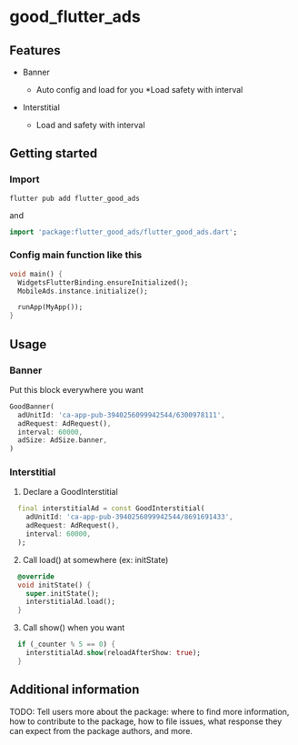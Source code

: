 # good_flutter_ads

## Features

* Banner
  * Auto config and load for you
  *Load safety with interval

* Interstitial
  * Load and safety with interval 


## Getting started

### Import
```
flutter pub add flutter_good_ads
```
and
```dart
import 'package:flutter_good_ads/flutter_good_ads.dart';
```

### Config main function like this
```dart
void main() {
  WidgetsFlutterBinding.ensureInitialized();
  MobileAds.instance.initialize();

  runApp(MyApp());
}
```

## Usage

### Banner

Put this block everywhere you want

```dart
GoodBanner(
  adUnitId: 'ca-app-pub-3940256099942544/6300978111',
  adRequest: AdRequest(),
  interval: 60000,
  adSize: AdSize.banner,
)
```

### Interstitial

1. Declare a GoodInterstitial
```dart
  final interstitialAd = const GoodInterstitial(
    adUnitId: 'ca-app-pub-3940256099942544/8691691433',
    adRequest: AdRequest(),
    interval: 60000,
  );
```

2. Call load() at somewhere (ex: initState)
```dart
  @override
  void initState() {
    super.initState();
    interstitialAd.load();
  }
```

3. Call show() when you want
```dart
  if (_counter % 5 == 0) {
    interstitialAd.show(reloadAfterShow: true);
  }
```

## Additional information

TODO: Tell users more about the package: where to find more information, how to 
contribute to the package, how to file issues, what response they can expect 
from the package authors, and more.
